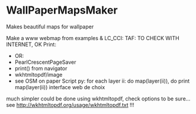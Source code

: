 # WallPaperMapsMaker
Makes beautiful maps for wallpaper 


Make a www webmap
from examples & LC_CCI: TAF: TO CHECK WITH INTERNET, OK
Print: 
* OR:
 * PearlCrescentPageSaver 
 * print() from navigator
 * wkhtmltopdf/image
 * see OSM on paper
Script py: 
for each layer ii: do map(layer(ii)), do print map(layer(ii))
interface web de choix



much simpler could be done using wkhtmltopdf, check options to be sure...
see http://wkhtmltopdf.org/usage/wkhtmltopdf.txt !!!
